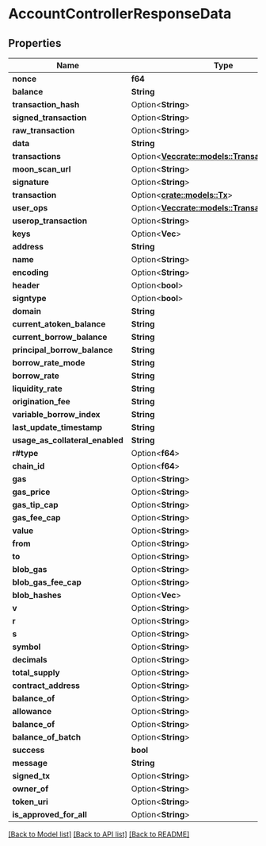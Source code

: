 # AccountControllerResponseData

## Properties

| Name                               | Type                                                                                                               | Description | Notes       |
| ---------------------------------- | ------------------------------------------------------------------------------------------------------------------ | ----------- | ----------- |
| **nonce**                          | **f64**                                                                                                            |             |             |
| **balance**                        | **String**                                                                                                         |             |             |
| **transaction\_hash**              | Option<**String**>                                                                                                 |             | \[optional] |
| **signed\_transaction**            | Option<**String**>                                                                                                 |             | \[optional] |
| **raw\_transaction**               | Option<**String**>                                                                                                 |             | \[optional] |
| **data**                           | **String**                                                                                                         |             |             |
| **transactions**                   | Option<[**Vec**](TransactionData.md)[**crate::models::TransactionData**](crate::models::TransactionData)>          |             | \[optional] |
| **moon\_scan\_url**                | Option<**String**>                                                                                                 |             | \[optional] |
| **signature**                      | Option<**String**>                                                                                                 |             | \[optional] |
| **transaction**                    | Option<[**crate::models::Tx**](Tx.md)>                                                                             |             | \[optional] |
| **user\_ops**                      | Option<[**Vec**](TransactionRequest.md)[**crate::models::TransactionRequest**](crate::models::TransactionRequest)> |             | \[optional] |
| **userop\_transaction**            | Option<**String**>                                                                                                 |             | \[optional] |
| **keys**                           | Option<**Vec**>                                                                                                    |             | \[optional] |
| **address**                        | **String**                                                                                                         |             |             |
| **name**                           | Option<**String**>                                                                                                 |             | \[optional] |
| **encoding**                       | Option<**String**>                                                                                                 |             | \[optional] |
| **header**                         | Option<**bool**>                                                                                                   |             | \[optional] |
| **signtype**                       | Option<**bool**>                                                                                                   |             | \[optional] |
| **domain**                         | **String**                                                                                                         |             |             |
| **current\_atoken\_balance**       | **String**                                                                                                         |             |             |
| **current\_borrow\_balance**       | **String**                                                                                                         |             |             |
| **principal\_borrow\_balance**     | **String**                                                                                                         |             |             |
| **borrow\_rate\_mode**             | **String**                                                                                                         |             |             |
| **borrow\_rate**                   | **String**                                                                                                         |             |             |
| **liquidity\_rate**                | **String**                                                                                                         |             |             |
| **origination\_fee**               | **String**                                                                                                         |             |             |
| **variable\_borrow\_index**        | **String**                                                                                                         |             |             |
| **last\_update\_timestamp**        | **String**                                                                                                         |             |             |
| **usage\_as\_collateral\_enabled** | **String**                                                                                                         |             |             |
| **r#type**                         | Option<**f64**>                                                                                                    |             | \[optional] |
| **chain\_id**                      | Option<**f64**>                                                                                                    |             | \[optional] |
| **gas**                            | Option<**String**>                                                                                                 |             | \[optional] |
| **gas\_price**                     | Option<**String**>                                                                                                 |             | \[optional] |
| **gas\_tip\_cap**                  | Option<**String**>                                                                                                 |             | \[optional] |
| **gas\_fee\_cap**                  | Option<**String**>                                                                                                 |             | \[optional] |
| **value**                          | Option<**String**>                                                                                                 |             | \[optional] |
| **from**                           | Option<**String**>                                                                                                 |             | \[optional] |
| **to**                             | Option<**String**>                                                                                                 |             | \[optional] |
| **blob\_gas**                      | Option<**String**>                                                                                                 |             | \[optional] |
| **blob\_gas\_fee\_cap**            | Option<**String**>                                                                                                 |             | \[optional] |
| **blob\_hashes**                   | Option<**Vec**>                                                                                                    |             | \[optional] |
| **v**                              | Option<**String**>                                                                                                 |             | \[optional] |
| **r**                              | Option<**String**>                                                                                                 |             | \[optional] |
| **s**                              | Option<**String**>                                                                                                 |             | \[optional] |
| **symbol**                         | Option<**String**>                                                                                                 |             | \[optional] |
| **decimals**                       | Option<**String**>                                                                                                 |             | \[optional] |
| **total\_supply**                  | Option<**String**>                                                                                                 |             | \[optional] |
| **contract\_address**              | Option<**String**>                                                                                                 |             | \[optional] |
| **balance\_of**                    | Option<**String**>                                                                                                 |             | \[optional] |
| **allowance**                      | Option<**String**>                                                                                                 |             | \[optional] |
| **balance\_of**                    | Option<**String**>                                                                                                 |             | \[optional] |
| **balance\_of\_batch**             | Option<**String**>                                                                                                 |             | \[optional] |
| **success**                        | **bool**                                                                                                           |             |             |
| **message**                        | **String**                                                                                                         |             |             |
| **signed\_tx**                     | Option<**String**>                                                                                                 |             | \[optional] |
| **owner\_of**                      | Option<**String**>                                                                                                 |             | \[optional] |
| **token\_uri**                     | Option<**String**>                                                                                                 |             | \[optional] |
| **is\_approved\_for\_all**         | Option<**String**>                                                                                                 |             | \[optional] |

[\[Back to Model list\]](./#documentation-for-models) [\[Back to API list\]](./#documentation-for-api-endpoints) [\[Back to README\]](./)
